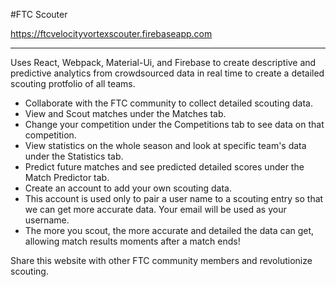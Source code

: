 #FTC Scouter

https://ftcvelocityvortexscouter.firebaseapp.com
*************************************************************************************
Uses React, Webpack, Material-Ui, and Firebase to create descriptive and predictive analytics from crowdsourced data in real time to create a detailed scouting protfolio of all teams.

* Collaborate with the FTC community to collect detailed scouting data. 
* View and Scout matches under the Matches tab. 
* Change your competition under the Competitions tab to see data on that competition. 
* View statistics on the whole season and look at specific team's data under the Statistics tab. 
* Predict future matches and see predicted detailed scores under the Match Predictor tab.
* Create an account to add your own scouting data. 
* This account is used only to pair a user name to a scouting entry so that we can get more accurate data. Your email will be used as your username. 
* The more you scout, the more accurate and detailed the data can get, allowing match results moments after a match ends! 

Share this website with other FTC community members and revolutionize scouting. 
